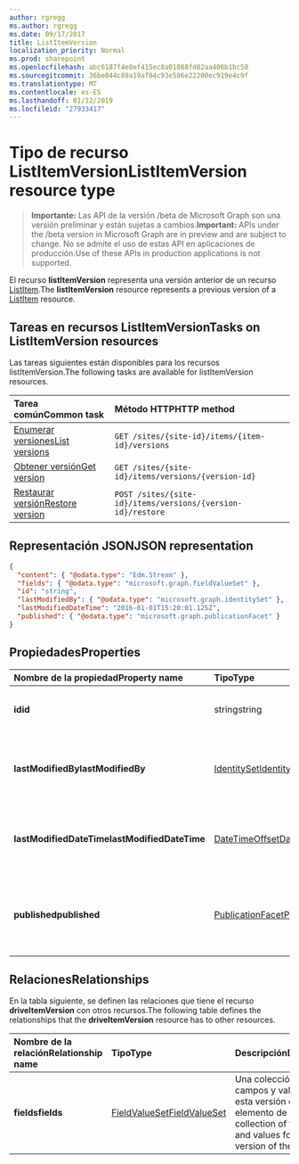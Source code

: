```yaml
---
author: rgregg
ms.author: rgregg
ms.date: 09/17/2017
title: ListItemVersion
localization_priority: Normal
ms.prod: sharepoint
ms.openlocfilehash: abc6187f4e0ef415ec8a01088fd02aa406b1bc50
ms.sourcegitcommit: 36be044c89a19af84c93e586e22200ec919e4c9f
ms.translationtype: MT
ms.contentlocale: es-ES
ms.lasthandoff: 01/12/2019
ms.locfileid: "27933417"
---
```

# <a name="listitemversion-resource-type"></a><span data-ttu-id="ae4ae-102">Tipo de recurso ListItemVersion</span><span class="sxs-lookup"><span data-stu-id="ae4ae-102">ListItemVersion resource type</span></span>

> <span data-ttu-id="ae4ae-103">**Importante:** Las API de la versión /beta de Microsoft Graph son una versión preliminar y están sujetas a cambios.</span><span class="sxs-lookup"><span data-stu-id="ae4ae-103">**Important:** APIs under the /beta version in Microsoft Graph are in preview and are subject to change.</span></span> <span data-ttu-id="ae4ae-104">No se admite el uso de estas API en aplicaciones de producción.</span><span class="sxs-lookup"><span data-stu-id="ae4ae-104">Use of these APIs in production applications is not supported.</span></span>

<span data-ttu-id="ae4ae-105">El recurso **listItemVersion** representa una versión anterior de un recurso [ListItem](listitem.md).</span><span class="sxs-lookup"><span data-stu-id="ae4ae-105">The **listItemVersion** resource represents a previous version of a [ListItem](listitem.md) resource.</span></span>

## <a name="tasks-on-listitemversion-resources"></a><span data-ttu-id="ae4ae-106">Tareas en recursos ListItemVersion</span><span class="sxs-lookup"><span data-stu-id="ae4ae-106">Tasks on ListItemVersion resources</span></span>

<span data-ttu-id="ae4ae-107">Las tareas siguientes están disponibles para los recursos listItemVersion.</span><span class="sxs-lookup"><span data-stu-id="ae4ae-107">The following tasks are available for listItemVersion resources.</span></span>

|            <span data-ttu-id="ae4ae-108">Tarea común</span><span class="sxs-lookup"><span data-stu-id="ae4ae-108">Common task</span></span>             |         <span data-ttu-id="ae4ae-109">Método HTTP</span><span class="sxs-lookup"><span data-stu-id="ae4ae-109">HTTP method</span></span>         |
| :--------------------------------- | :-------------------------- |
| <span data-ttu-id="ae4ae-110">[Enumerar versiones][version-list]</span><span class="sxs-lookup"><span data-stu-id="ae4ae-110">[List versions][version-list]</span></span>      | `GET /sites/{site-id}/items/{item-id}/versions`  |
| <span data-ttu-id="ae4ae-111">[Obtener versión][version-get]</span><span class="sxs-lookup"><span data-stu-id="ae4ae-111">[Get version][version-get]</span></span>         | `GET /sites/{site-id}/items/versions/{version-id}`     |
| <span data-ttu-id="ae4ae-112">[Restaurar versión][version-restore]</span><span class="sxs-lookup"><span data-stu-id="ae4ae-112">[Restore version][version-restore]</span></span> | `POST /sites/{site-id}/items/versions/{version-id}/restore` |

[version-list]: ../api/listitem-list-versions.md
[version-get]: ../api/listitemversion-get.md
[version-restore]: ../api/listitemversion-restore.md


## <a name="json-representation"></a><span data-ttu-id="ae4ae-113">Representación JSON</span><span class="sxs-lookup"><span data-stu-id="ae4ae-113">JSON representation</span></span>

<!-- { "blockType": "resource", "@odata.type": "microsoft.graph.listItemVersion", "@type.aka": "oneDrive.baseItemVersion" } -->

```json
{
  "content": { "@odata.type": "Edm.Stream" },
  "fields": { "@odata.type": "microsoft.graph.fieldValueSet" },
  "id": "string",
  "lastModifiedBy": { "@odata.type": "microsoft.graph.identitySet" },
  "lastModifiedDateTime": "2016-01-01T15:20:01.125Z",
  "published": { "@odata.type": "microsoft.graph.publicationFacet" }
}
```

## <a name="properties"></a><span data-ttu-id="ae4ae-114">Propiedades</span><span class="sxs-lookup"><span data-stu-id="ae4ae-114">Properties</span></span>

|      <span data-ttu-id="ae4ae-115">Nombre de la propiedad</span><span class="sxs-lookup"><span data-stu-id="ae4ae-115">Property name</span></span>       |                         <span data-ttu-id="ae4ae-116">Tipo</span><span class="sxs-lookup"><span data-stu-id="ae4ae-116">Type</span></span>                         |                               <span data-ttu-id="ae4ae-117">Descripción</span><span class="sxs-lookup"><span data-stu-id="ae4ae-117">Description</span></span>                               |
| :----------------------- | :--------------------------------------------------- | :---------------------------------------------------------------------- |
| <span data-ttu-id="ae4ae-118">**id**</span><span class="sxs-lookup"><span data-stu-id="ae4ae-118">**id**</span></span>                   | <span data-ttu-id="ae4ae-119">string</span><span class="sxs-lookup"><span data-stu-id="ae4ae-119">string</span></span>                                               | <span data-ttu-id="ae4ae-120">El identificador de la versión.</span><span class="sxs-lookup"><span data-stu-id="ae4ae-120">The ID of the version.</span></span> <span data-ttu-id="ae4ae-121">Solo lectura.</span><span class="sxs-lookup"><span data-stu-id="ae4ae-121">Read-only.</span></span>                                       |
| <span data-ttu-id="ae4ae-122">**lastModifiedBy**</span><span class="sxs-lookup"><span data-stu-id="ae4ae-122">**lastModifiedBy**</span></span>       | [<span data-ttu-id="ae4ae-123">IdentitySet</span><span class="sxs-lookup"><span data-stu-id="ae4ae-123">IdentitySet</span></span>](../resources/identityset.md)           | <span data-ttu-id="ae4ae-124">Identidad del usuario que modificó por última vez la versión.</span><span class="sxs-lookup"><span data-stu-id="ae4ae-124">Identity of the user which last modified the version.</span></span> <span data-ttu-id="ae4ae-125">Solo lectura.</span><span class="sxs-lookup"><span data-stu-id="ae4ae-125">Read-only.</span></span>        |
| <span data-ttu-id="ae4ae-126">**lastModifiedDateTime**</span><span class="sxs-lookup"><span data-stu-id="ae4ae-126">**lastModifiedDateTime**</span></span> | [<span data-ttu-id="ae4ae-127">DateTimeOffset</span><span class="sxs-lookup"><span data-stu-id="ae4ae-127">DateTimeOffset</span></span>](../resources/timestamp.md)          | <span data-ttu-id="ae4ae-128">Fecha y hora de la última modificación de la versión.</span><span class="sxs-lookup"><span data-stu-id="ae4ae-128">Date and time the version was last modified.</span></span> <span data-ttu-id="ae4ae-129">Solo lectura.</span><span class="sxs-lookup"><span data-stu-id="ae4ae-129">Read-only.</span></span>                 |
| <span data-ttu-id="ae4ae-130">**published**</span><span class="sxs-lookup"><span data-stu-id="ae4ae-130">**published**</span></span>            | [<span data-ttu-id="ae4ae-131">PublicationFacet</span><span class="sxs-lookup"><span data-stu-id="ae4ae-131">PublicationFacet</span></span>](../resources/publicationfacet.md) | <span data-ttu-id="ae4ae-132">Indica el estado de publicación de esta versión concreta.</span><span class="sxs-lookup"><span data-stu-id="ae4ae-132">Indicates the publication status of this particular version.</span></span> <span data-ttu-id="ae4ae-133">Solo lectura.</span><span class="sxs-lookup"><span data-stu-id="ae4ae-133">Read-only.</span></span> |


## <a name="relationships"></a><span data-ttu-id="ae4ae-134">Relaciones</span><span class="sxs-lookup"><span data-stu-id="ae4ae-134">Relationships</span></span>

<span data-ttu-id="ae4ae-135">En la tabla siguiente, se definen las relaciones que tiene el recurso **driveItemVersion** con otros recursos.</span><span class="sxs-lookup"><span data-stu-id="ae4ae-135">The following table defines the relationships that the **driveItemVersion** resource has to other resources.</span></span>

| <span data-ttu-id="ae4ae-136">Nombre de la relación</span><span class="sxs-lookup"><span data-stu-id="ae4ae-136">Relationship name</span></span> |                      <span data-ttu-id="ae4ae-137">Tipo</span><span class="sxs-lookup"><span data-stu-id="ae4ae-137">Type</span></span>                      |                               <span data-ttu-id="ae4ae-138">Descripción</span><span class="sxs-lookup"><span data-stu-id="ae4ae-138">Description</span></span>                                |
| :---------------- | :--------------------------------------------- | :----------------------------------------------------------------------- |
| <span data-ttu-id="ae4ae-139">**fields**</span><span class="sxs-lookup"><span data-stu-id="ae4ae-139">**fields**</span></span>        | [<span data-ttu-id="ae4ae-140">FieldValueSet</span><span class="sxs-lookup"><span data-stu-id="ae4ae-140">FieldValueSet</span></span>](../resources/fieldvalueset.md) | <span data-ttu-id="ae4ae-141">Una colección de los campos y valores para esta versión del elemento de lista.</span><span class="sxs-lookup"><span data-stu-id="ae4ae-141">A collection of the fields and values for this version of the list item.</span></span> |


<!-- {
  "type": "#page.annotation",
  "description": "The version facet provides information about the properties of a file version.",
  "keywords": "version,versions,version-history,history",
  "section": "documentation",
  "tocPath": "Facets/Version"
} -->

